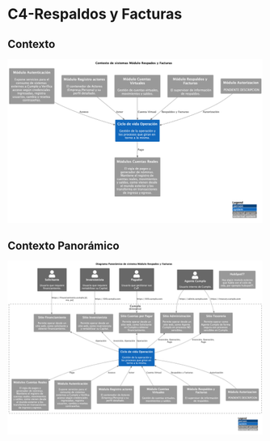 # C4-Respaldos y Facturas

## Contexto
![Diagrama de Contexto Respaldos y Facturas](./ContextoRespaldosFacturas.png )

## Contexto Panorámico
![Diagrama de Contexto Panorámico Respaldos y Facturas](./ContextoPanoramicoRespaldosFacturas.png )
